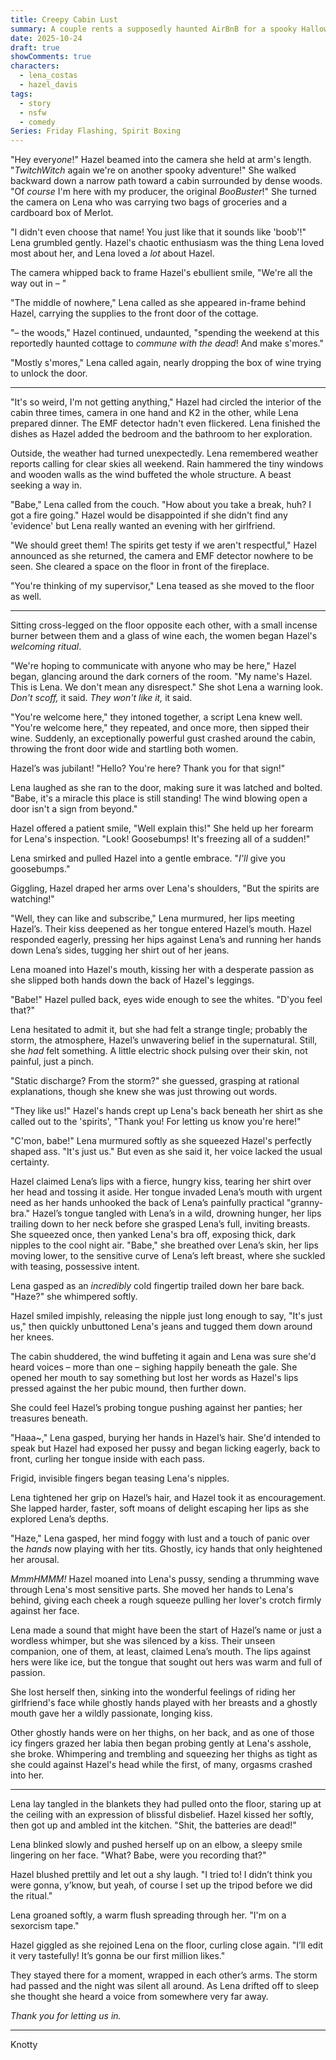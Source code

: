```yaml
---
title: Creepy Cabin Lust
summary: A couple rents a supposedly haunted AirBnB for a spooky Halloween getaway. The haunting turns out to be VERY interactive.
date: 2025-10-24
draft: true
showComments: true
characters:
  - lena_costas
  - hazel_davis
tags:
  - story
  - nsfw
  - comedy
Series: Friday Flashing, Spirit Boxing
---
```

"Hey every*one*!" Hazel beamed into the camera she held at arm's length. "*TwitchWitch* again we're on another spooky adventure!"  She walked backward down a narrow path toward a cabin surrounded by dense woods.  "Of *course* I'm here with my producer, the original *BooBuster*!" She turned the camera on Lena who was carrying two bags of groceries and a cardboard box of Merlot.

"I didn't even choose that name! You just like that it sounds like 'boob'!" Lena grumbled gently. Hazel's chaotic enthusiasm was the thing Lena loved most about her, and Lena loved a *lot* about Hazel.

The camera whipped back to frame Hazel's ebullient smile, "We're all the way out in – "

"The middle of nowhere," Lena called as she appeared in-frame behind Hazel, carrying the supplies to the front door of the cottage.

"– the woods," Hazel continued, undaunted, "spending the weekend at this reportedly haunted cottage to *commune with the dead*!  And make s'mores."

"Mostly s'mores," Lena called again, nearly dropping the box of wine trying to unlock the door.

***

"It's so weird, I'm not getting anything," Hazel had circled the interior of the cabin three times, camera in one hand and K2 in the other, while Lena prepared dinner. The EMF detector hadn't even flickered. Lena finished the dishes as Hazel added the bedroom and the bathroom to her exploration.

Outside, the weather had turned unexpectedly. Lena remembered weather reports calling for clear skies all weekend. Rain hammered the tiny windows and wooden walls as the wind buffeted the whole structure. A beast seeking a way in.

"Babe," Lena called from the couch.  "How about you take a break, huh? I got a fire going." Hazel would be disappointed if she didn't find any 'evidence' but Lena really wanted an evening with her girlfriend.

"We should greet them! The spirits get testy if we aren't respectful," Hazel announced as she returned, the camera and EMF detector nowhere to be seen. She cleared a space on the floor in front of the fireplace.

"You're thinking of my supervisor," Lena teased as she moved to the floor as well.

***

Sitting cross-legged on the floor opposite each other, with a small incense burner between them and a glass of wine each, the women began Hazel's *welcoming ritual*.

"We're hoping to communicate with anyone who may be here," Hazel began, glancing around the dark corners of the room. "My name's Hazel. This is Lena. We don't mean any disrespect." She shot Lena a warning look. *Don't scoff,* it said. *They won't like it,* it said.

"You're welcome here," they intoned together, a script Lena knew well. "You're welcome here," they repeated, and once more, then sipped their wine. Suddenly, an exceptionally powerful gust crashed around the cabin, throwing the front door wide and startling both women.

Hazel’s was jubilant!  "Hello? You're here? Thank you for that sign!"

Lena laughed as she ran to the door, making sure it was latched and bolted.  "Babe, it's a miracle this place is still standing! The wind blowing open a door isn't a sign from beyond."

Hazel offered a patient smile, "Well explain this!" She held up her forearm for Lena's inspection.  "Look! Goosebumps! It's freezing all of a sudden!"

Lena smirked and pulled Hazel into a gentle embrace.  "*I'll* give you goosebumps."

Giggling, Hazel draped her arms over Lena's shoulders, "But the spirits are watching!"

"Well, they can like and subscribe," Lena murmured, her lips meeting Hazel’s. Their kiss deepened as her tongue entered Hazel’s mouth. Hazel responded eagerly, pressing her hips against Lena’s and running her hands down Lena’s sides, tugging her shirt out of her jeans.

Lena moaned into Hazel's mouth, kissing her with a desperate passion as she slipped both hands down the back of Hazel's leggings.

"Babe!" Hazel pulled back, eyes wide enough to see the whites. "D'you feel that?"

Lena hesitated to admit it, but she had felt a strange tingle; probably the storm, the atmosphere, Hazel’s unwavering belief in the supernatural. Still, she *had* felt something. A little electric shock pulsing over their skin, not painful, just a pinch. 

"Static discharge? From the storm?" she guessed, grasping at rational explanations, though she knew she was just throwing out words.

"They like us!" Hazel's hands crept up Lena's back beneath her shirt as she called out to the 'spirits', "Thank you! For letting us know you're here!"

"C'mon, babe!" Lena murmured softly as she squeezed Hazel's perfectly shaped ass. "It's just us." But even as she said it, her voice lacked the usual certainty.

Hazel claimed Lena’s lips with a fierce, hungry kiss, tearing her shirt over her head and tossing it aside. Her tongue invaded Lena’s mouth with urgent need as her hands unhooked the back of Lena’s painfully practical "granny-bra." Hazel’s tongue tangled with Lena’s in a wild, drowning hunger, her lips trailing down to her neck before she grasped Lena’s full, inviting breasts. She squeezed once, then yanked Lena's bra off, exposing thick, dark nipples to the cool night air. "Babe," she breathed over Lena’s skin, her lips moving lower, to the sensitive curve of Lena’s left breast, where she suckled with teasing, possessive intent.

Lena gasped as an *incredibly* cold fingertip trailed down her bare back.  "Haze?" she whimpered softly.

Hazel smiled impishly, releasing the nipple just long enough to say, "It's just us," then quickly unbuttoned Lena's jeans and tugged them down around her knees.

The cabin shuddered, the wind buffeting it again and Lena was sure she'd heard voices – more than one – sighing happily beneath the gale. She opened her mouth to say something but lost her words as Hazel's lips pressed against the her pubic mound, then further down.

She could feel Hazel’s probing tongue pushing against her panties; her treasures beneath.

"Haaa~," Lena gasped, burying her hands in Hazel’s hair. She'd intended to speak but Hazel had exposed her pussy and began licking eagerly, back to front, curling her tongue inside with each pass.

Frigid, invisible fingers began teasing Lena's nipples.

Lena tightened her grip on Hazel’s hair, and Hazel took it as encouragement. She lapped harder, faster, soft moans of delight escaping her lips as she explored Lena’s depths.

"Haze," Lena gasped, her mind foggy with lust and a touch of panic over the *hands* now playing with her tits. Ghostly, icy hands that only heightened her arousal.

*MmmHMMM!* Hazel moaned into Lena's pussy, sending a thrumming wave through Lena's most sensitive parts.  She moved her hands to Lena's behind, giving each cheek a rough squeeze pulling her lover's crotch firmly against her face.

Lena made a sound that might have been the start of Hazel’s name or just a wordless whimper, but she was silenced by a kiss. Their unseen companion, one of them, at least, claimed Lena’s mouth. The lips against hers were like ice, but the tongue that sought out hers was warm and full of passion.

She lost herself then, sinking into the wonderful feelings of riding her girlfriend's face while ghostly hands played with her breasts and a ghostly mouth gave her a wildly passionate, longing kiss.

Other ghostly hands were on her thighs, on her back, and as one of those icy fingers grazed her labia then began probing gently at Lena's asshole, she broke.  Whimpering and trembling and squeezing her thighs as tight as she could against Hazel's head while the first, of many, orgasms crashed into her.

***

Lena lay tangled in the blankets they had pulled onto the floor, staring up at the ceiling with an expression of blissful disbelief. Hazel kissed her softly, then got up and ambled int the kitchen.  "Shit, the batteries are dead!"

Lena blinked slowly and pushed herself up on an elbow, a sleepy smile lingering on her face.   "What? Babe, were you recording that?"

Hazel blushed prettily and let out a shy laugh.  "I tried to! I didn’t think you were gonna, y’know, but yeah, of course I set up the tripod before we did the ritual."

Lena groaned softly, a warm flush spreading through her. "I'm on a sexorcism tape."

Hazel giggled as she rejoined Lena on the floor, curling close again.  "I’ll edit it very tastefully! It’s gonna be our first million likes."

They stayed there for a moment, wrapped in each other’s arms. The storm had passed and the night was silent all around. As Lena drifted off to sleep she thought she heard a voice from somewhere very far away.

*Thank you for letting us in.*

***
<signature>Knotty</signature>
